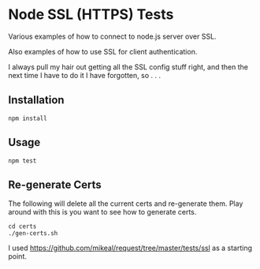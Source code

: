 # Node SSL (HTTPS) Tests

Various examples of how to connect to node.js server over SSL.

Also examples of how to use SSL for client authentication.

I always pull my hair out getting all the SSL config stuff right, and then
the next time I have to do it I have forgotten, so . . . 

## Installation

    npm install

## Usage

    npm test

## Re-generate Certs

The following will delete all the current certs and re-generate them.
Play around with this is you want to see how to generate certs.

    cd certs
    ./gen-certs.sh

I used https://github.com/mikeal/request/tree/master/tests/ssl as a starting
point.
